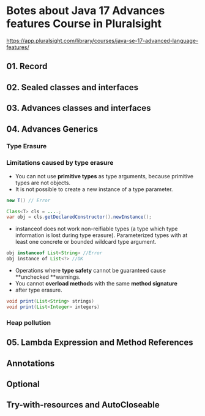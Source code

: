 # Botes about Java 17 Advances features Course in Pluralsight

https://app.pluralsight.com/library/courses/java-se-17-advanced-language-features/

## 01. Record

## 02. Sealed classes and interfaces

## 03. Advances classes and interfaces

## 04. Advances Generics

### Type Erasure



### Limitations caused by type erasure

* You can not use **primitive types** as type arguments, because primitive types are not objects.
* It is not possible to create a new instance of a type parameter.

```java
new T() // Error

Class<T> cls = ....;
var obj = cls.getDeclaredConstructor().newInstance();
```

* instanceof does not work non-reifiable types (a type which type information is lost during type erasure).
  Parameterized types with at least one concrete or bounded wildcard type argument.

```java
obj instanceof List<String> //Error
obj instance of List<?> //OK
```

* Operations where **type safety** cannot be guaranteed cause **unchecked **warnings.
* You cannot **overload methods** with the same **method signature**
* after type erasure.

```java
void print(List<String> strings)
void print(List<Integer> integers)
```

### Heap pollution

## 05. Lambda Expression and Method References

## Annotations

## Optional

## Try-with-resources and AutoCloseable
